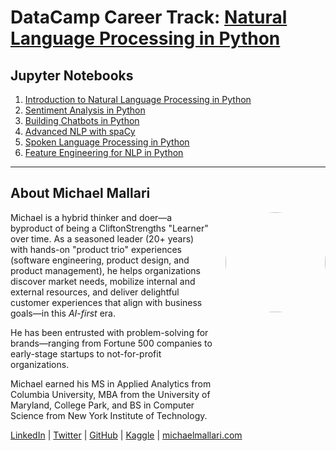 # DataCamp Career Track: <a href="[https://app.datacamp.com/learn/career-tracks/data-analyst-with-python](https://app.datacamp.com/learn/skill-tracks/natural-language-processing-in-python)" target="_blank">Natural Language Processing in Python</a>

## Jupyter Notebooks

1. [Introduction to Natural Language Processing in Python](https://gist.github.com/michaelmallari/72d1ea129dc3c2f2043ac617db16b45d)
1. [Sentiment Analysis in Python](https://gist.github.com/michaelmallari/0bb8cf832dc22718229f855116970b3e)
1. [Building Chatbots in Python]()
1. [Advanced NLP with spaCy]()
1. [Spoken Language Processing in Python]()
1. [Feature Engineering for NLP in Python]()

---

## About Michael Mallari

<img src="https://www.michaelmallari.com/img/headshot.jpg" width="160" height="160" align="right" style="margin: 0px 0px 160px 20px; border-radius: 50%;" />

Michael is a hybrid thinker and doer—a byproduct of being a CliftonStrengths "Learner" over time. As a seasoned leader (20+ years) with hands-on "product trio" experiences (software engineering, product design, and product management), he helps organizations discover market needs, mobilize internal and external resources, and deliver delightful customer experiences that align with business goals—in this *AI-first* era.

He has been entrusted with problem-solving for brands—ranging from Fortune 500 companies to early-stage startups to not-for-profit organizations.

Michael earned his MS in Applied Analytics from Columbia University, MBA from the University of Maryland, College Park, and BS in Computer Science from New York Institute of Technology.

<a href="https://www.linkedin.com/in/mmallari" target="_blank">LinkedIn</a> | <a href="https://twitter.com/MichaelMallari" target="_blank">Twitter</a> | <a href="https://github.com/michaelmallari" target="_blank">GitHub</a> | <a href="https://www.kaggle.com/michaelmallari" target="_blank">Kaggle</a> | <a href="https://www.michaelmallari.com" target="_blank">michaelmallari.com</a>

